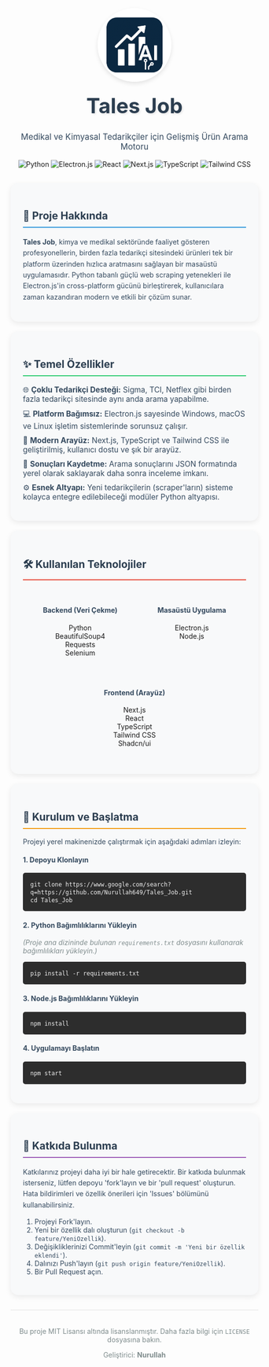 <div align="center">
<img src="assets/icon.png" alt="Tales Job Logo" width="150" style="border-radius: 50%; box-shadow: 0 4px 8px rgba(0,0,0,0.1);"/>
<h1 style="font-size: 3em; font-weight: bold; color: #2c3e50; margin-top: 20px; text-shadow: 2px 2px 4px rgba(0,0,0,0.1);">Tales Job</h1>
<p style="font-size: 1.2em; color: #34495e;">
Medikal ve Kimyasal Tedarikçiler için Gelişmiş Ürün Arama Motoru
</p>
<p>
<!-- Teknolojilere ait rozetler -->
<img src="https://img.shields.io/badge/python-3670A0?style=for-the-badge&logo=python&logoColor=ffdd54" alt="Python"/>
<img src="https://img.shields.io/badge/-electron-F1C40F?style=for-the-badge&labelColor=17202A&logo=electron&logoColor=61DBFB" alt="Electron.js"/>
<img src="https://img.shields.io/badge/-ReactJs-61DAFB?logo=react&logoColor=white&style=for-the-badge" alt="React"/>
<img src="https://img.shields.io/badge/next.js-000000?style=for-the-badge&logo=nextdotjs&logoColor=white" alt="Next.js"/>
<img src="https://img.shields.io/badge/TypeScript-3178C6?style=for-the-badge&logo=typescript&logoColor=white" alt="TypeScript"/>
<img src="https://img.shields.io/badge/Tailwind_CSS-grey?style=for-the-badge&logo=tailwind-css&logoColor=38B2AC" alt="Tailwind CSS"/>
</p>
</div>

<!-- Proje Hakkında Bölümü -->

<div id="about" style="background: #f8f9fa; padding: 25px; border-radius: 15px; margin-top: 30px; box-shadow: 0 4px 12px rgba(0,0,0,0.08);">
<h2 style="color: #2c3e50; border-bottom: 2px solid #3498db; padding-bottom: 10px;">🚀 Proje Hakkında</h2>
<p style="color: #34495e; line-height: 1.6;">
<b>Tales Job</b>, kimya ve medikal sektöründe faaliyet gösteren profesyonellerin, birden fazla tedarikçi sitesindeki ürünleri tek bir platform üzerinden hızlıca aratmasını sağlayan bir masaüstü uygulamasıdır. Python tabanlı güçlü web scraping yetenekleri ile Electron.js'in cross-platform gücünü birleştirerek, kullanıcılara zaman kazandıran modern ve etkili bir çözüm sunar.
</p>
</div>

<!-- Özellikler Bölümü -->

<div id="features" style="background: #f8f9fa; padding: 25px; border-radius: 15px; margin-top: 20px; box-shadow: 0 4px 12px rgba(0,0,0,0.08);">
<h2 style="color: #2c3e50; border-bottom: 2px solid #2ecc71; padding-bottom: 10px;">✨ Temel Özellikler</h2>
<ul style="list-style-type: none; padding: 0; color: #34495e;">
<li style="margin-bottom: 10px; font-size: 1.1em;">🌐 <b>Çoklu Tedarikçi Desteği:</b> Sigma, TCI, Netflex gibi birden fazla tedarikçi sitesinde aynı anda arama yapabilme.</li>
<li style="margin-bottom: 10px; font-size: 1.1em;">💻 <b>Platform Bağımsız:</b> Electron.js sayesinde Windows, macOS ve Linux işletim sistemlerinde sorunsuz çalışır.</li>
<li style="margin-bottom: 10px; font-size: 1.1em;">🎨 <b>Modern Arayüz:</b> Next.js, TypeScript ve Tailwind CSS ile geliştirilmiş, kullanıcı dostu ve şık bir arayüz.</li>
<li style="margin-bottom: 10px; font-size: 1.1em;">💾 <b>Sonuçları Kaydetme:</b> Arama sonuçlarını JSON formatında yerel olarak saklayarak daha sonra inceleme imkanı.</li>
<li style="margin-bottom: 10px; font-size: 1.1em;">⚙️ <b>Esnek Altyapı:</b> Yeni tedarikçilerin (scraper'ların) sisteme kolayca entegre edilebileceği modüler Python altyapısı.</li>
</ul>
</div>

<!-- Teknolojiler Bölümü -->

<div id="tech-stack" style="background: #f8f9fa; padding: 25px; border-radius: 15px; margin-top: 20px; box-shadow: 0 4px 12px rgba(0,0,0,0.08);">
<h2 style="color: #2c3e50; border-bottom: 2px solid #e74c3c; padding-bottom: 10px;">🛠️ Kullanılan Teknolojiler</h2>
<div style="display: flex; justify-content: space-around; flex-wrap: wrap; text-align: center;">
<div style="margin: 15px;">
<h4 style="color: #34495e;">Backend (Veri Çekme)</h4>
<ul style="list-style: none; padding: 0;">
<li>Python</li>
<li>BeautifulSoup4</li>
<li>Requests</li>
<li>Selenium</li>
</ul>
</div>
<div style="margin: 15px;">
<h4 style="color: #34495e;">Masaüstü Uygulama</h4>
<ul style="list-style: none; padding: 0;">
<li>Electron.js</li>
<li>Node.js</li>
</ul>
</div>
<div style="margin: 15px;">
<h4 style="color: #34495e;">Frontend (Arayüz)</h4>
<ul style="list-style: none; padding: 0;">
<li>Next.js</li>
<li>React</li>
<li>TypeScript</li>
<li>Tailwind CSS</li>
<li>Shadcn/ui</li>
</ul>
</div>
</div>
</div>

<!-- Kurulum ve Başlatma Bölümü -->

<div id="installation" style="background: #f8f9fa; padding: 25px; border-radius: 15px; margin-top: 20px; box-shadow: 0 4px 12px rgba(0,0,0,0.08);">
<h2 style="color: #2c3e50; border-bottom: 2px solid #f39c12; padding-bottom: 10px;">🚀 Kurulum ve Başlatma</h2>
<p style="color: #34495e;">Projeyi yerel makinenizde çalıştırmak için aşağıdaki adımları izleyin:</p>

<h4 style="color: #34495e;">1. Depoyu Klonlayın</h4>
<pre style="background: #2d2d2d; color: #f1f1f1; padding: 15px; border-radius: 5px;"><code>git clone https://www.google.com/search?q=https://github.com/Nurullah649/Tales_Job.git
cd Tales_Job</code></pre>

<h4 style="color: #34495e;">2. Python Bağımlılıklarını Yükleyin</h4>
<p style="color: #7f8c8d; font-style: italic;">(Proje ana dizininde bulunan <code>requirements.txt</code> dosyasını kullanarak bağımlılıkları yükleyin.)</p>
<pre style="background: #2d2d2d; color: #f1f1f1; padding: 15px; border-radius: 5px;"><code>pip install -r requirements.txt</code></pre>

<h4 style="color: #34495e;">3. Node.js Bağımlılıklarını Yükleyin</h4>
<pre style="background: #2d2d2d; color: #f1f1f1; padding: 15px; border-radius: 5px;"><code>npm install</code></pre>

<h4 style="color: #34495e;">4. Uygulamayı Başlatın</h4>
<pre style="background: #2d2d2d; color: #f1f1f1; padding: 15px; border-radius: 5px;"><code>npm start</code></pre>
</div>

<!-- Katkıda Bulunma Bölümü -->

<div id="contributing" style="background: #f8f9fa; padding: 25px; border-radius: 15px; margin-top: 20px; box-shadow: 0 4px 12px rgba(0,0,0,0.08);">
<h2 style="color: #2c3e50; border-bottom: 2px solid #9b59b6; padding-bottom: 10px;">🤝 Katkıda Bulunma</h2>
<p style="color: #34495e; line-height: 1.6;">
Katkılarınız projeyi daha iyi bir hale getirecektir. Bir katkıda bulunmak isterseniz, lütfen depoyu 'fork'layın ve bir 'pull request' oluşturun. Hata bildirimleri ve özellik önerileri için 'Issues' bölümünü kullanabilirsiniz.
</p>
<ol style="color: #34495e;">
<li>Projeyi Fork'layın.</li>
<li>Yeni bir özellik dalı oluşturun (<code>git checkout -b feature/YeniOzellik</code>).</li>
<li>Değişikliklerinizi Commit'leyin (<code>git commit -m 'Yeni bir özellik eklendi'</code>).</li>
<li>Dalınızı Push'layın (<code>git push origin feature/YeniOzellik</code>).</li>
<li>Bir Pull Request açın.</li>
</ol>
</div>

<!-- Lisans Bölümü -->

<div id="license" align="center" style="margin-top: 30px; padding-top: 20px; border-top: 1px solid #e0e0e0;">
<p style="color: #7f8c8d;">Bu proje MIT Lisansı altında lisanslanmıştır. Daha fazla bilgi için <code>LICENSE</code> dosyasına bakın.</p>
<p style="color: #7f8c8d;">
Geliştirici: <b>Nurullah</b>
</p>
</div>